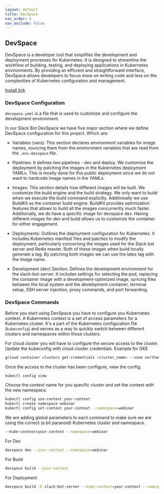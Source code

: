 ```yaml
---
layout: default
title: DevSpace
nav_order: 4
nav_exclude: false
---
```


## DevSpace

DevSpace is a developer tool that simplifies the development and deployment processes for Kubernetes. It is designed to streamline the workflow of building, testing, and deploying applications in Kubernetes environments. By providing an efficient and straightforward interface, DevSpace allows developers to focus more on writing code and less on the complexities of Kubernetes configuration and management.

<a href="https://www.devspace.sh/docs/getting-started/installation" target="_blank">Install link</a>

### DevSpace Configuration

`devspace.yaml` is a file that is used to customize and configure the development environment.

In our Slack Bot DevSpace we have five major section where we define DevSpace configuration for this project. Which are:

- Variables (vars): This section declares environment variables for image names, sourcing them from the environment variables that are read from the `.env.devspace` file.

- Pipelines: It defines two pipelines - dev and deploy. We customize the deployment by patching the images in the Kubernetes deployment YAMLs. This is mostly done for this public deployment since we do not want to hardcode image names in the YAMLs.

- Images: This section details how different images will be built. We customize the build engine and the build strategy. We only want to build when we execute the build command explicitly. Additionally we use BuildKit as the container build engine. BuildKit provides optimization features that allows to build all the images concurrently much faster. Additionally, we do have a specific image for devspace dev. Having different images for dev and build allows us to customize the container for either engagement.

- Deployments: Outlines the deployment configuration for Kubernetes. It includes Kubernetes manifest files and patches to modify the deployment, particularly concerning the images used for the Slack bot server and Redis master. Both of these images when build locally generate a tag. By patching both images we can use the lates tag with the image name.

- Development (dev) Section: Defines the development environment for the slack-bot-server. It includes settings for selecting the pod, replacing the container image with a development-optimized image, syncing files between the local system and the development container, terminal setup, SSH server injection, proxy commands, and port forwarding.

### DevSpace Commands

Before you start using DevSpace you have to configure you Kubernetes context. A Kubernetes context is a set of access parameters for a Kubernetes cluster. It's a part of the Kubernetes configuration file (`kubeconfig`) and serves as a way to quickly switch between different clusters and namespaces within those clusters.

For cloud cluster you will have to configure the secure access to the cluster. Update the kubeconfig with cloud cluster credentials. Example for GKE

```zsh
gcloud container clusters get-credentials <cluster_name> --zone northamerica-northeast1-a --project <project_name>
```

Once the access to the cluster has been configure, view the config.

```zsh
kubectl config view
```

Choose the context name for you specific cluster and set the context with the new namespace.

```zsh
kubectl config use-context your-context
kubectl create namespace webinar
kubectl config set-context your-context --namespace=webinar
```

We are adding global parameters to each command to make sure we are using the correct (a bit paranoid) Kubernetes cluster and namespace.

```zsh
--kube-context=your-context --namespace=webinar
```

For Dev

```zsh
devspace dev --your-context --namespace=webinar
```

For Build

```zsh
devspace build --your-context 
```

For Deployment

```zsh
devspace build -b slack-bot-server --kube-context=your-context --namespace=webinar && devspace deploy --kube-context=your-context --namespace=webinar
```
